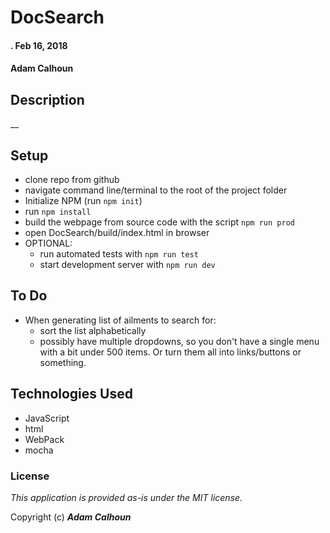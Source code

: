 # DocSearch

#### . Feb 16, 2018

#### Adam Calhoun

## Description

__

## Setup
* clone repo from github
* navigate command line/terminal to the root of the project folder
* Initialize NPM (run ```npm init```)
* run ```npm install```
* build the webpage from source code with the script ```npm run prod```
* open DocSearch/build/index.html in browser
* OPTIONAL:
  * run automated tests with ```npm run test```
  * start development server with ```npm run dev```

## To Do
* When generating list of ailments to search for:
  * sort the list alphabetically
  * possibly have multiple dropdowns, so you don't have a single menu with a bit under 500 items. Or turn them all into links/buttons or something.

## Technologies Used
* JavaScript
* html
* WebPack
* mocha

### License
*This application is provided as-is under the MIT license.*

Copyright (c) **_Adam Calhoun_**
